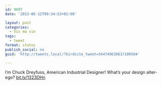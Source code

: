 ```yaml
---
id: 9097
date: '2013-06-12T09:34:53+02:00'

layout: post
categories:
  - Vis ma vie
tags:
  - tweet
format: status
publish_social: no
guid: 'http://tweets.local/?birdsite_tweet=344749636617109504'

---
```


I’m Chuck Dreyfuss, American Industrial Designer! What’s your design alter-ego? [bit.ly/1323DHn](http://bit.ly/1323DHn)